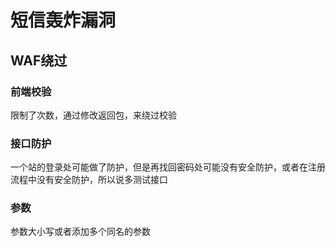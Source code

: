 # 短信轰炸漏洞

## WAF绕过

### 前端校验

限制了次数，通过修改返回包，来绕过校验

### 接口防护

一个站的登录处可能做了防护，但是再找回密码处可能没有安全防护，或者在注册流程中没有安全防护，所以说多测试接口

### 参数

参数大小写或者添加多个同名的参数